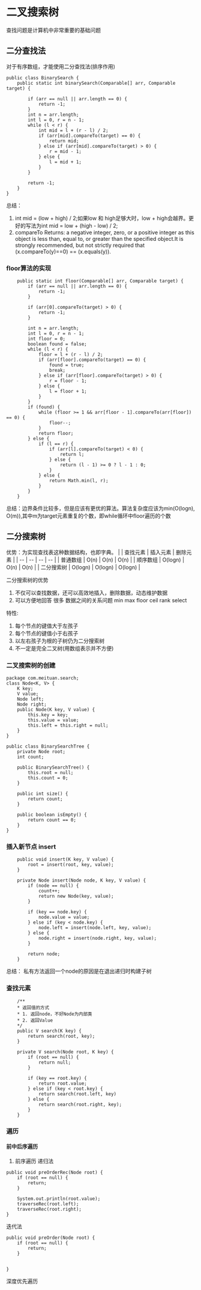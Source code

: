 # 二叉搜索树
查找问题是计算机中非常重要的基础问题

## 二分查找法
对于有序数组，才能使用二分查找法(排序作用)
```
public class BinarySearch {
    public static int binarySearch(Comparable[] arr, Comparable target) {

        if (arr == null || arr.length == 0) {
            return -1;
        }
        int n = arr.length;
        int l = 0, r = n - 1;
        while (l < r) {
            int mid = l + (r - l) / 2;
            if (arr[mid].compareTo(target) == 0) {
                return mid;
            } else if (arr[mid].compareTo(target) > 0) {
                r = mid - 1;
            } else {
                l = mid + 1;
            }
        }

        return -1;
    }
}
```
总结：
1. int mid = (low + high) / 2;如果low 和 high足够大时，low + high会越界。更好的写法为int mid = low + (high - low) / 2;
2. compareTo
    Returns:
a negative integer, zero, or a positive integer as this object is less than, equal to, or greater than the specified object.It is strongly recommended, but not strictly required that (x.compareTo(y)==0) == (x.equals(y)). 

### floor算法的实现
```
    public static int floor(Comparable[] arr, Comparable target) {
        if (arr == null || arr.length == 0) {
            return -1;
        }

        if (arr[0].compareTo(target) > 0) {
            return -1;
        }

        int n = arr.length;
        int l = 0, r = n - 1;
        int floor = 0;
        boolean found = false;
        while (l < r) {
            floor = l + (r - l) / 2;
            if (arr[floor].compareTo(target) == 0) {
                found = true;
                break;
            } else if (arr[floor].compareTo(target) > 0) {
                r = floor - 1;
            } else {
                l = floor + 1;
            }
        }
        if (found) {
            while (floor >= 1 && arr[floor - 1].compareTo(arr[floor]) == 0) {
                floor--;
            }
            return floor;
        } else {
            if (l == r) {
                if (arr[l].compareTo(target) < 0) {
                    return l;
                } else {
                    return (l - 1) >= 0 ? l - 1 : 0;
                }
            } else {
                return Math.min(l, r);
            }
        }
    }
```
总结：边界条件比较多，但是应该有更优的算法。算法复杂度应该为min(O(logn), O(m)),其中m为target元素重复的个数，即while循环中floor遍历的个数

## 二分搜索树
优势：为实现查找表这种数据结构，也即字典。
|  | 查找元素 | 插入元素 | 删除元素 |
| -- | -- | -- | -- |
| 普通数组 | O(n) | O(n) | O(n) |
| 顺序数组 | O(logn) | O(n) | O(n) |
| 二分搜索树 | O(logn) | O(logn) | O(logn) |

二分搜索树的优势
1. 不仅可以查找数据，还可以高效地插入，删除数据，动态维护数据
2. 可以方便地回答 很多 数据之间的关系问题
min max floor ceil rank select 

特性:
1. 每个节点的键值大于左孩子
2. 每个节点的键值小于右孩子
3. 以左右孩子为根的子树仍为二分搜索树
4. 不一定是完全二叉树(用数组表示并不方便)

### 二叉搜索树的创建 
```
package com.meituan.search;
class Node<K, V> {
    K key;
    V value;
    Node left;
    Node right;
    public Node(K key, V value) {
        this.key = key;
        this.value = value;
        this.left = this.right = null;
    }
}

public class BinarySearchTree {
    private Node root;
    int count;

    public BinarySearchTree() {
        this.root = null;
        this.count = 0;
    }

    public int size() {
        return count;
    }

    public boolean isEmpty() {
        return count == 0;
    }
}
```

### 插入新节点 insert
```
    public void insert(K key, V value) {
        root = insert(root, key, value);
    }

    private Node insert(Node node, K key, V value) {
        if (node == null) {
            count++;
            return new Node(key, value);
        }

        if (key == node.key) {
            node.value = value;
        } else if (key < node.key) {
            node.left = insert(node.left, key, value);
        } else {
            node.right = insert(node.right, key, value);
        }

        return node;
    }
```
总结：
私有方法返回一个node的原因是在退出递归时构建子树

### 查找元素
```
    /**
    * 返回值的方式
    * 1. 返回node，不好Node为内部类
    * 2. 返回Value
    */
    public V search(K key) {
        return search(root, key);
    }

    private V search(Node root, K key) {
        if (root == null) {
            return null;
        } 

        if (key == root.key) {
            return root.value;
        } else if (key < root.key) {
            return search(root.left, key)
        } else {
            return search(root.right, key);
        }
    }
```

### 遍历
#### 前中后序遍历
1. 前序遍历
递归法
```
public void preOrderRec(Node root) {
    if (root == null) {
        return;
    }

    System.out.println(root.value);
    traverseRec(root.left);
    traverseRec(root.right);
}
```
迭代法
```
public void preOrder(Node root) {
    if (root == null) {
        return;
    }


}
```
深度优先遍历




































